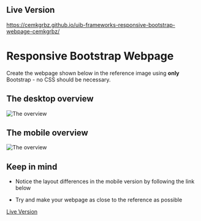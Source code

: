 ## Live Version

 https://cemkgrbz.github.io/uib-frameworks-responsive-bootstrap-webpage-cemkgrbz/

# Responsive Bootstrap Webpage

Create the webpage shown below in the reference image using **only** Bootstrap - no CSS should be necessary.

## The desktop overview

![The overview](./images/desktop.png "The general overview")

## The mobile overview

![The overview](./images/mobile.png "The mobile overview")

## Keep in mind

- Notice the layout differences in the mobile version by following the link below

- Try and make your webpage as close to the reference as possible 

[Live Version](https://hsnakk.github.io/UIB_Framework_Bootstrap_Exercise-1/) 
